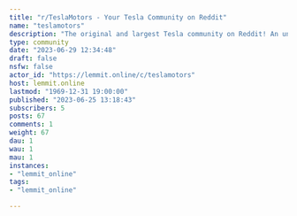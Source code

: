 ```yaml
---
title: "r/TeslaMotors - Your Tesla Community on Reddit" 
name: "teslamotors"
description: "The original and largest Tesla community on Reddit! An unofficial forum of owners and enthusiasts. See r/TeslaLounge for relaxed posting, and user..."
type: community
date: "2023-06-29 12:34:48"
draft: false
nsfw: false
actor_id: "https://lemmit.online/c/teslamotors"
host: lemmit.online
lastmod: "1969-12-31 19:00:00"
published: "2023-06-25 13:18:43"
subscribers: 5
posts: 67
comments: 1
weight: 67
dau: 1
wau: 1
mau: 1
instances:
- "lemmit_online"
tags: 
- "lemmit_online"

---
```

